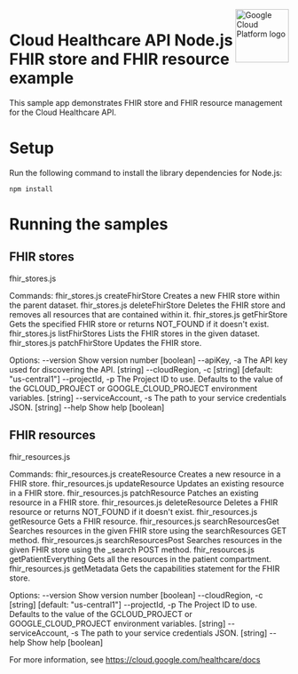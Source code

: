 <img src="https://avatars2.githubusercontent.com/u/2810941?v=3&s=96" alt="Google Cloud Platform logo" title="Google Cloud Platform" align="right" height="96" width="96"/>

# Cloud Healthcare API Node.js FHIR store and FHIR resource example

This sample app demonstrates FHIR store and FHIR resource management for the Cloud Healthcare API.

# Setup

Run the following command to install the library dependencies for Node.js:

    npm install

# Running the samples

## FHIR stores

fhir_stores.js <command>

Commands:
  fhir_stores.js createFhirStore <datasetId> <fhirStoreId>      Creates a new FHIR store within the parent dataset.
  fhir_stores.js deleteFhirStore <datasetId> <fhirStoreId>      Deletes the FHIR store and removes all resources that
                                                                are contained within it.
  fhir_stores.js getFhirStore <datasetId> <fhirStoreId>         Gets the specified FHIR store or returns NOT_FOUND if it
                                                                doesn't exist.
  fhir_stores.js listFhirStores <datasetId>                     Lists the FHIR stores in the given dataset.
  fhir_stores.js patchFhirStore <datasetId> <fhirStoreId>       Updates the FHIR store.
  <pubsubTopic>

Options:
  --version             Show version number                                                                    [boolean]
  --apiKey, -a          The API key used for discovering the API.
                                                                                                                [string]
  --cloudRegion, -c                                                                    [string] [default: "us-central1"]
  --projectId, -p       The Project ID to use. Defaults to the value of the GCLOUD_PROJECT or GOOGLE_CLOUD_PROJECT
                        environment variables.                                                                  [string]
  --serviceAccount, -s  The path to your service credentials JSON.
                                                                                                                [string]
  --help                Show help                                                                              [boolean]


## FHIR resources

fhir_resources.js <command>

Commands:
  fhir_resources.js createResource <datasetId> <fhirStoreId>    Creates a new resource in a FHIR store.
  <resourceType>
  fhir_resources.js updateResource <datasetId> <fhirStoreId>    Updates an existing resource in a FHIR store.
  <resourceType> <resourceId>
  fhir_resources.js patchResource <datasetId> <fhirStoreId>     Patches an existing resource in a FHIR store.
  <resourceType> <resourceId>
  fhir_resources.js deleteResource <datasetId> <fhirStoreId>    Deletes a FHIR resource or returns NOT_FOUND if it
  <resourceType> <resourceId>                                   doesn't exist.
  fhir_resources.js getResource <datasetId> <fhirStoreId>       Gets a FHIR resource.
  <resourceType> <resourceId>
  fhir_resources.js searchResourcesGet <datasetId>              Searches resources in the given FHIR store using the
  <fhirStoreId> <resourceType>                                  searchResources GET method.
  fhir_resources.js searchResourcesPost <datasetId>             Searches resources in the given FHIR store using the
  <fhirStoreId> <resourceType>                                  _search POST method.
  fhir_resources.js getPatientEverything <datasetId>            Gets all the resources in the patient compartment.
  <fhirStoreId> <resourceId>
  fhir_resources.js getMetadata <datasetId> <fhirStoreId>       Gets the capabilities statement for the FHIR store.

Options:
  --version             Show version number                                                                    [boolean]
  --cloudRegion, -c                                                                    [string] [default: "us-central1"]
  --projectId, -p       The Project ID to use. Defaults to the value of the GCLOUD_PROJECT or GOOGLE_CLOUD_PROJECT
                        environment variables.                                                                  [string]
  --serviceAccount, -s  The path to your service credentials JSON.
                                                                                                                [string]
  --help                Show help                                                                              [boolean]

For more information, see https://cloud.google.com/healthcare/docs
